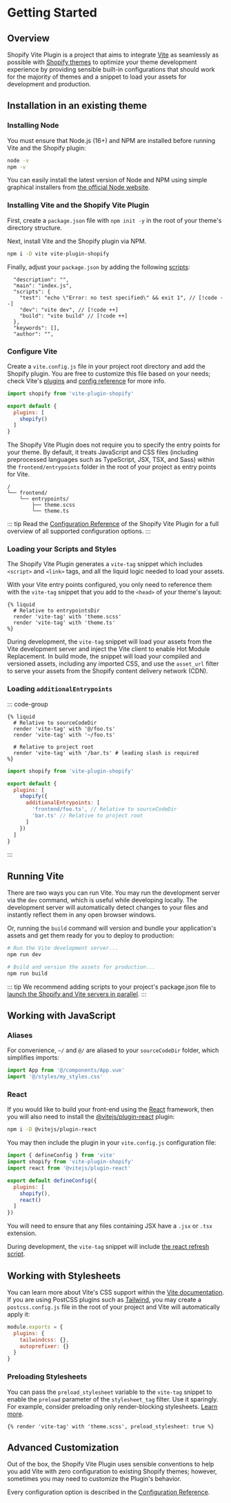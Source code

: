 # Getting Started

## Overview

Shopify Vite Plugin is a project that aims to integrate [Vite](https://vitejs.dev/) as seamlessly
as possible with [Shopify themes](https://shopify.dev/docs/themes) to optimize your theme development experience by
providing sensible built-in configurations that should work for the majority of themes and a
snippet to load your assets for development and production.

## Installation in an existing theme

### Installing Node

You must ensure that Node.js (16+) and NPM are installed before running Vite and the Shopify plugin:

```bash
node -v
npm -v
```

You can easily install the latest version of Node and NPM using simple graphical
installers from [the official Node website](https://nodejs.org/en/download/).

### Installing Vite and the Shopify Vite Plugin

First, create a `package.json` file with `npm init -y` in the root of your theme's directory structure.

Next, install Vite and the Shopify plugin via NPM.

```bash
npm i -D vite vite-plugin-shopify
```

Finally, adjust your `package.json` by adding the following [scripts](https://docs.npmjs.com/cli/v9/using-npm/scripts):

```
  "description": "",
  "main": "index.js",
  "scripts": {
    "test": "echo \"Error: no test specified\" && exit 1", // [!code --]
    "dev": "vite dev", // [!code ++]
    "build": "vite build" // [!code ++]
  },
  "keywords": [],
  "author": "",
```

### Configure Vite

Create a `vite.config.js` file in your project root directory and add the Shopify plugin. You are free to customize this
file based on your needs; check Vite's [plugins](https://vitejs.dev/plugins/) and [config reference](https://vitejs.dev/config/) for more info.

```js
import shopify from 'vite-plugin-shopify'

export default {
  plugins: [
    shopify()
  ]
}
```

The Shopify Vite Plugin does not require you to specify the entry points for your theme. By default, it treats JavaScript and CSS files (including preprocessed
languages such as TypeScript, JSX, TSX, and Sass) within the `frontend/entrypoints` folder in the root of your project as entry points for Vite.

```
/
└── frontend/
    └── entrypoints/
        ├── theme.scss
        └── theme.ts
```

::: tip
Read the [Configuration Reference](/guide/configuration) of the Shopify Vite Plugin for a full overview of all supported configuration options.
:::

### Loading your Scripts and Styles

The Shopify Vite Plugin generates a `vite-tag` snippet which includes `<script>` and `<link>` tags, and all the liquid logic needed
to load your assets.

With your Vite entry points configured, you only need to reference them with the `vite-tag` snippet that you add to the `<head>` of your theme's layout:

```liquid
{% liquid
  # Relative to entrypointsDir
  render 'vite-tag' with 'theme.scss'
  render 'vite-tag' with 'theme.ts'
%}
```

During development, the `vite-tag` snippet will load your assets from the Vite development server and inject the Vite client to enable Hot Module Replacement.
In build mode, the snippet will load your compiled and versioned assets, including any imported CSS, and use the `asset_url` filter to serve your assets
from the Shopify content delivery network (CDN).

### Loading `additionalEntrypoints`

::: code-group

```liquid [theme.liquid]
{% liquid
  # Relative to sourceCodeDir
  render 'vite-tag' with '@/foo.ts'
  render 'vite-tag' with '~/foo.ts'

  # Relative to project root
  render 'vite-tag' with '/bar.ts' # leading slash is required
%}
```

```js [vite.config.js]
import shopify from 'vite-plugin-shopify'

export default {
  plugins: [
    shopify({
      additionalEntrypoints: [
        'frontend/foo.ts', // Relative to sourceCodeDir
        'bar.ts' // Relative to project root
      ]
    })
  ]
}
```
:::

## Running Vite

There are two ways you can run Vite. You may run the development server via the `dev` command, which is useful while developing locally.
The development server will automatically detect changes to your files and instantly reflect them in any open browser windows.

Or, running the `build` command will version and bundle your application's assets and get them ready for you to deploy to production:

```bash
# Run the Vite development server...
npm run dev

# Build and version the assets for production...
npm run build
```

::: tip
We recommend adding scripts to your project's package.json file to [launch the Shopify and Vite servers in parallel](/guide/troubleshooting#launch-shopify-vite).
:::

## Working with JavaScript

### Aliases

For convenience, `~/` and `@/` are aliased to your `sourceCodeDir` folder, which simplifies imports:

```js
import App from '@/components/App.vue'
import '@/styles/my_styles.css'
```

### React

If you would like to build your front-end using the [React](https://react.dev/) framework, then you will also need to install the [@vitejs/plugin-react](https://www.npmjs.com/package/@vitejs/plugin-react) plugin:

```bash
npm i -D @vitejs/plugin-react
```

You may then include the plugin in your `vite.config.js` configuration file:

```js
import { defineConfig } from 'vite'
import shopify from 'vite-plugin-shopify'
import react from '@vitejs/plugin-react'

export default defineConfig({
  plugins: [
    shopify(),
    react()
  ]
})
```

You will need to ensure that any files containing JSX have a `.jsx` or `.tsx` extension.

During development, the `vite-tag` snippet will include [the react refresh script](https://github.com/vitejs/vite/issues/1984#issuecomment-778289660).

## Working with Stylesheets

You can learn more about Vite's CSS support within the [Vite documentation](https://vitejs.dev/guide/features.html#css). If you are using PostCSS plugins such as [Tailwind](https://tailwindcss.com/), you may create
a `postcss.config.js` file in the root of your project and Vite will automatically apply it:

```js
module.exports = {
  plugins: {
    tailwindcss: {},
    autoprefixer: {}
  }
}
```

### Preloading Stylesheets

You can pass the `preload_stylesheet` variable to the `vite-tag` snippet to enable the `preload` parameter of the `stylesheet_tag` filter. Use it sparingly. For example, consider preloading only render-blocking stylesheets.
[Learn more](https://shopify.dev/themes/best-practices/performance#use-resource-hints-to-preload-key-resources).

```liquid
{% render 'vite-tag' with 'theme.scss', preload_stylesheet: true %}
```

## Advanced Customization

Out of the box, the Shopify Vite Plugin uses sensible conventions to help you add Vite with zero configuration to existing Shopify themes; however,
sometimes you may need to customize the Plugin's behavior.

Every configuration option is described in the [Configuration Reference](/guide/configuration).
